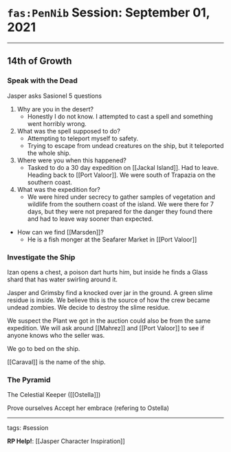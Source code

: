 # `fas:PenNib` Session: September 01, 2021
---

## 14th of Growth

### Speak with the Dead
Jasper asks Sasionel 5 questions
1. Why are you in the desert?
	- Honestly I do not know. I attempted to cast a spell and something went horribly wrong.
2. What was the spell supposed to do?
	- Attempting to teleport myself to safety.
	- Trying to escape from undead creatures on the ship, but it teleported the whole ship.
3. Where were you when this happened?
	- Tasked to do a 30 day expedition on [[Jackal Island]]. Had to leave. Heading back to [[Port Valoor]]. We were south of Trapazia on the southern coast.
4. What was the expedition for?
	- We were hired under secrecy to gather samples of vegetation and wildlife from the southern coast of the island. We were there for 7 days, but they were not prepared for the danger they found there and had to leave way sooner than expected.
- How can we find [[Marsden]]?
	- He is a fish monger at the Seafarer Market in [[Port Valoor]]

### Investigate the Ship
Izan opens a chest, a poison dart hurts him, but inside he finds a Glass shard that has water swirling around it.

Jasper and Grimsby find a knocked over jar in the ground. A green slime residue is inside. We believe this is the source of how the crew became undead zombies. We decide to destroy the slime residue.

We suspect the Plant we got in the auction could also be from the same expedition. We will ask around [[Mahrez]] and [[Port Valoor]] to see if anyone knows who the seller was.

We go to bed on the ship.

[[Caraval]] is the name of the ship.

### The Pyramid

The Celestial Keeper ([[Ostella]])

Prove ourselves
Accept her embrace (refering to Ostella)




---

tags: #session

**RP Help!**: [[Jasper Character Inspiration]]